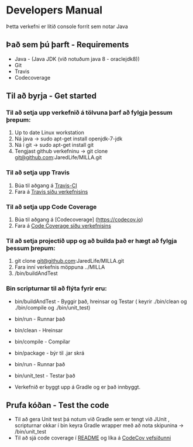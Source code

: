 # Developers Manual #

Þetta verkefni er lítið console forrit sem notar Java

## Það sem þú þarft - Requirements ##
* Java - (Java JDK (við notuðum java 8 - oraclejdk8))
* Git
* Travis
* Codecoverage

## Til að byrja - Get started ##

### Til að setja upp verkefnið á tölvuna þarf að fylgja þessum þrepum: ###

1. Up to date Linux workstation
2. Ná java  → sudo apt-get install openjdk-7-jdk
3. Ná í git → sudo apt-get install git
4. Tengjast github verkefninu → git clone git@github.com:JaredLife/MILLA.git

### Til að setja upp Travis ###
1. Búa til aðgang á [Travis-CI](https://travis-ci.org)
2. Fara á [Travis síðu verkefnisins](https://travis-ci.org/JaredLife/MILLA)

### Til að setja upp Code Coverage ###
1. Búa til aðgang á [Codecoverage] (https://codecov.io)
2. Fara á [Code Coverage síðu verkefnisins](https://codecov.io/github/JaredLife/MILLA)

### Til að setja projectið upp og að builda það er hægt að fylgja þessum þrepum: ###

1. git clone git@github.com:JaredLife/MILLA.git
2. Fara inní verkefnis möppuna ../MILLA
3. /bin/buildAndTest

### Bin scripturnar til að flýta fyrir eru: ###
* bin/buildAndTest - Byggir það, hreinsar og Testar ( keyrir ./bin/clean og ./bin/compile og ./bin/unit_test)
* bin/run - Runnar það
* bin/clean - Hreinsar
* bin/compile - Compilar
* bin/package - býr til .jar skrá
* bin/run - Runnar það
* bin/unit_test - Testar það


* Verkefnið er byggt upp á Gradle og er það innbyggt.

## Prufa kóðan - Test the code ##
* Til að gera Unit test þá notum við Gradle sem er tengt við JUnit , scripturnar okkar í bin keyra Gradle wrapper með að nota skipunina → /bin/unit_test
* Til að sjá code coverage í [README]($HOME/README.md) og líka á [CodeCov vefsíðunni](https://codecov.io/github/JaredLife/MILLA)

